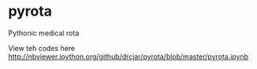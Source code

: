 pyrota
======

Pythonic medical rota

View teh codes here http://nbviewer.ipython.org/github/drcjar/pyrota/blob/master/pyrota.ipynb
